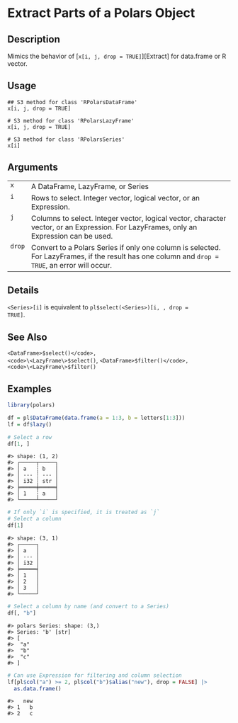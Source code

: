 

# Extract Parts of a Polars Object

## Description

Mimics the behavior of \[<code>x\[i, j, drop =
TRUE\]</code>\]\[Extract\] for data.frame or R vector.

## Usage

<pre><code class='language-R'>## S3 method for class 'RPolarsDataFrame'
x[i, j, drop = TRUE]

# S3 method for class 'RPolarsLazyFrame'
x[i, j, drop = TRUE]

# S3 method for class 'RPolarsSeries'
x[i]
</code></pre>

## Arguments

<table>
<tr>
<td style="white-space: nowrap; font-family: monospace; vertical-align: top">
<code id="x">x</code>
</td>
<td>
A DataFrame, LazyFrame, or Series
</td>
</tr>
<tr>
<td style="white-space: nowrap; font-family: monospace; vertical-align: top">
<code id="i">i</code>
</td>
<td>
Rows to select. Integer vector, logical vector, or an Expression.
</td>
</tr>
<tr>
<td style="white-space: nowrap; font-family: monospace; vertical-align: top">
<code id="j">j</code>
</td>
<td>
Columns to select. Integer vector, logical vector, character vector, or
an Expression. For LazyFrames, only an Expression can be used.
</td>
</tr>
<tr>
<td style="white-space: nowrap; font-family: monospace; vertical-align: top">
<code id="drop">drop</code>
</td>
<td>
Convert to a Polars Series if only one column is selected. For
LazyFrames, if the result has one column and <code>drop = TRUE</code>,
an error will occur.
</td>
</tr>
</table>

## Details

<code style="white-space: pre;">\<Series\>\[i\]</code> is equivalent to
<code style="white-space: pre;">pl$select(\<Series\>)\[i, , drop =
TRUE\]</code>.

## See Also

<code>\<DataFrame\>$select()</code>,
<code>\<LazyFrame\>$select()</code>,
<code>\<DataFrame\>$filter()</code>, <code>\<LazyFrame\>$filter()</code>

## Examples

``` r
library(polars)

df = pl$DataFrame(data.frame(a = 1:3, b = letters[1:3]))
lf = df$lazy()

# Select a row
df[1, ]
```

    #> shape: (1, 2)
    #> ┌─────┬─────┐
    #> │ a   ┆ b   │
    #> │ --- ┆ --- │
    #> │ i32 ┆ str │
    #> ╞═════╪═════╡
    #> │ 1   ┆ a   │
    #> └─────┴─────┘

``` r
# If only `i` is specified, it is treated as `j`
# Select a column
df[1]
```

    #> shape: (3, 1)
    #> ┌─────┐
    #> │ a   │
    #> │ --- │
    #> │ i32 │
    #> ╞═════╡
    #> │ 1   │
    #> │ 2   │
    #> │ 3   │
    #> └─────┘

``` r
# Select a column by name (and convert to a Series)
df[, "b"]
```

    #> polars Series: shape: (3,)
    #> Series: 'b' [str]
    #> [
    #>  "a"
    #>  "b"
    #>  "c"
    #> ]

``` r
# Can use Expression for filtering and column selection
lf[pl$col("a") >= 2, pl$col("b")$alias("new"), drop = FALSE] |>
  as.data.frame()
```

    #>   new
    #> 1   b
    #> 2   c
